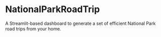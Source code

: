 # NationalParkRoadTrip
A Streamlit-based dashboard to generate a set of efficient National Park road trips from your home. 
